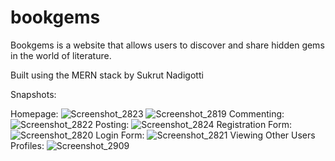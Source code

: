 # bookgems
Bookgems is a website that allows users to discover and share hidden gems in the world of literature.

Built using the MERN stack by Sukrut Nadigotti

Snapshots: 

Homepage:
![Screenshot_2823](https://user-images.githubusercontent.com/93954184/216726162-a35c93b8-4085-4572-ad89-4fd6af7e05d5.png)
![Screenshot_2819](https://user-images.githubusercontent.com/93954184/216726175-d15a70c5-3be8-4c5d-8266-eff283da15b7.png)
Commenting:
![Screenshot_2822](https://user-images.githubusercontent.com/93954184/216726260-de236bcf-80bd-4a53-a81d-eb13e66e61c6.png)
Posting:
![Screenshot_2824](https://user-images.githubusercontent.com/93954184/216726272-b5472d91-0a6b-40c4-a7ef-7d7267213b29.png)
Registration Form:
![Screenshot_2820](https://user-images.githubusercontent.com/93954184/216726278-b7639b7c-3bea-45b6-8fce-e478d823b489.png)
Login Form:
![Screenshot_2821](https://user-images.githubusercontent.com/93954184/216726284-6474ab23-fd82-4c4d-b4bc-453b5dad7ce0.png)
Viewing Other Users Profiles:
![Screenshot_2909](https://user-images.githubusercontent.com/93954184/216727206-928cb64c-cfc0-41e6-9dfc-87bdc256fbc3.png)
